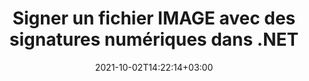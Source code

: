 ---
############################# Static ############################
layout: "autogen-gist"
date: 2021-10-02T14:22:14+03:00
draft: false
path: "fr/total/net/signature/image/"
other_out_formats: "PDF WORD EXCEL DOC DOCX DOCM DOT DOTM DOTX XLS XLSB XLSM XLSX XLTM XLTX PPT PPTX PPS PPSX POTX POTM CMX BMP JPEG GIF PNG WEBP TIFF WMF PSD SVG ODP OTP ODS OTS ODT OTT"
ad_headline: "Signer numériquement IMAGE | .NET"
ad_description: "Ajouter, modifier, rechercher, vérifier et supprimer des signatures numériques de IMAGE en C# .NET"

############################# Head ############################
head_title: "Ajouter des signatures numériques à la visionneuse de fichiers IMAGE en C #, VB.NET"
head_description: "API de signature numérique C # .NET pour ajouter, modifier, rechercher, vérifier et supprimer des signatures numériques dans un fichier IMAGE. Signez numériquement des documents avec des codes-barres, des images, du texte, des tampons, des métadonnées, des codes QR et des signatures de champs de formulaire."

############################# Header ############################
title: "Signer un fichier IMAGE avec des signatures numériques dans .NET"
description: "Signez et vérifiez numériquement les signatures dans un fichier IMAGE et divers autres formats de documents dans les applications C#, ASP.NET, VB.NET et Xamarin. Implémentez des signatures de code-barres, de texte, d'image, de métadonnées, de code QR, de champ de formulaire et de tampon dans plusieurs formulaires en configurant un texte, un style de police et des couleurs personnalisés et en ajustant les propriétés avancées des signatures électroniques dans le document."

############################# SubMenu ############################
submenu:
    enable: false

############################# Content ############################
content:
    enable: true
    block:
    - title_left: "Comment signer numériquement des fichiers IMAGE en C#"
      content_left: |
          [Conholdate.Total pour .NET](https://products.conholdate.com/total/net/) prend en charge la signature de documents IMAGE avec des signatures numériques à l'aide de quelques lignes de code C# .NET.

          -   Instanciez **Signature** avec le document d'entrée
          -   Instanciez l'objet **DigitalSignOptions** avec les détails du certificat
          -   Appelez la méthode **Sign** de la classe **Signature** et transmettez-lui **DigitalSignOptions**
          -   Définir les options pour afficher le document signé au format HTML
          
      title_right: "Instructions de téléchargement et d'installation des API"
      content_right: |
          Le morceau de code suivant nécessite les espaces de noms `GroupDocs.Signature` et `GroupDocs.Viewer`. Vous pouvez obtenir les fichiers respectifs à partir des [téléchargements](https://downloads.conholdate.com/total/net) ou récupérer le package complet à partir de [NuGet](https://www.nuget.org/packages/Conholdate. Total/).
          
          Signez vos documents numériques avec des codes-barres, du texte, des images, des métadonnées, des codes QR, des champs de formulaire et apposez des signatures sur des systèmes d'exploitation tels que Windows, Linux ou macOS tout en utilisant des plates-formes telles que Windows Azure, Mono et Xamarin.
          
      gisthash: "95d923d0c843df75412574e6571f9534"
      gistfile: "add-digital-signatures-to-pdf.cs"

    - title_left: "Rechercher des signatures de code-barres dans un fichier PDF en C #"
      content_left: |
          Recherchez une grande variété de types de signatures électroniques à partir d'un document PDF signé numériquement en configurant des options avancées de manipulation des signatures et des filtres de recherche pour obtenir une liste des signatures électroniques correspondant au critère de recherche.

          -   Instanciez **Signature** avec le document d'entrée
          -   Instanciez l'objet **DigitalSearchOptions** selon les exigences et les options de recherche spécifiées
          -   Appelez la méthode de recherche de l'instance de classe Signature et transmettez-lui DigitalSearchOptions
        
      title_right: "Signer, vérifier, mettre à jour et supprimer des signatures"
      content_right: |
          À l'aide des API Conholdate.com, les développeurs peuvent implémenter différentes options de personnalisation des signatures pour ajouter et afficher des signatures électroniques à partir d'un large éventail de formats de fichiers de documents populaires.
          
          Les utilisateurs peuvent également rechercher et vérifier certaines signatures spécifiques à partir d'un document numérique déjà signé ; manipuler les signatures en fonction de la taille ou du contenu textuel et supprimer toutes les signatures du même document.
          
      gisthash: "89f71572ba0f6f90697aa9a661ebcab0"
      gistfile: "search-barcode-signatures-in-pdf-file.cs"

############################# About Formats ############################
about_formats:
    enable: false
############################# More Formats ############################
more_formats:
    enable: true
    auto: false
    other_out_formats: PDF WORD EXCEL DOC DOCX DOCM DOT DOTM DOTX XLS XLSB XLSM XLSX XLTM XLTX PPT PPTX PPS PPSX POTX POTM CDR BMP JPEG GIF PNG WEBP TIFF WMF PSD SVG ODP OTP ODS OTS ODT OTT
############################# Back to top ###############################
back_to_top:
  enable: true
---